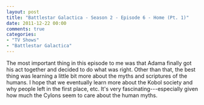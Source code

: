 ```yaml
---
layout: post
title: "Battlestar Galactica - Season 2 - Episode 6 - Home (Pt. 1)"
date: 2011-12-22 00:00
comments: true
categories:
- "TV Shows"
- "Battlestar Galactica"
---
```


The most important thing in this episode to me was that Adama
finally got his act together and decided to do what was
right. Other than that, the best thing was learning a little bit
more about the myths and scriptures of the humans. I hope that we
eventually learn more about the Kobol society and why people left
in the first place, etc. It's very fascinating---especially given
how much the Cylons seem to care about the human myths.
